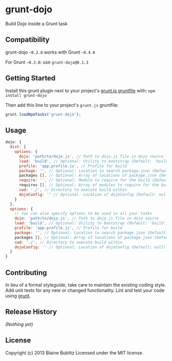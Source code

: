 # grunt-dojo

Build Dojo inside a Grunt task

## Compatibility

grunt-dojo `~0.2.0` works with Grunt `~0.4.0`

For Grunt `~0.3.0`: use `grunt-dojo@0.1.3`

## Getting Started
Install this grunt plugin next to your project's [grunt.js gruntfile][getting_started] with: `npm install grunt-dojo`

Then add this line to your project's `grunt.js` gruntfile:

```javascript
grunt.loadNpmTasks('grunt-dojo');
```

[grunt]: http://gruntjs.com/
[getting_started]: https://github.com/gruntjs/grunt/blob/master/docs/getting_started.md

## Usage

```javascript
dojo: {
  dist: {
    options: {
      dojo: 'path/to/dojo.js', // Path to dojo.js file in dojo source
      load: 'build', // Optional: Utility to bootstrap (Default: 'build')
      profile: 'app.profile.js', // Profile for build
      package: '', // Optional: Location to search package.json (Default: nothing)
      packages [], // Optional: Array of locations of package.json (Default: nothing)
      require: '', // Optional: Module to require for the build (Default: nothing)
      requires [], // Optional: Array of modules to require for the build (Default: nothing)
      cwd: './', // Directory to execute build within
      dojoConfig: '' // Optional: Location of dojoConfig (Default: null)
    }
  },
  options: {
    // You can also specify options to be used in all your tasks
    dojo: 'path/to/dojo.js', // Path to dojo.js file in dojo source
    load: 'build', // Optional: Utility to bootstrap (Default: 'build')
    profile: 'app.profile.js', // Profile for build
    package: '', // Optional: Location to search package.json (Default: nothing)
    packages [], // Optional: Array of locations of package.json (Default: nothing)
    cwd: './', // Directory to execute build within
    dojoConfig: '' // Optional: Location of dojoConfig (Default: null)
  }
}
```

## Contributing
In lieu of a formal styleguide, take care to maintain the existing coding style. Add unit tests for any new or changed functionality. Lint and test your code using [grunt][grunt].

## Release History
_(Nothing yet)_

## License
Copyright (c) 2013 Blaine Bublitz
Licensed under the MIT license.
